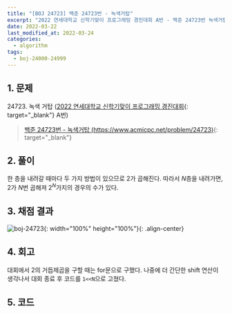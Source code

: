 ```yaml
---
title: "[BOJ 24723] 백준 24723번 - 녹색거탑"
excerpt: "2022 연세대학교 신학기맞이 프로그래밍 경진대회 A번 - 백준 24723번 녹색거탑 풀이"
date: 2022-03-22
last_modified_at: 2022-03-24
categories:
  - algorithm
tags:
  - boj-24000-24999
---
```


## 1. 문제
$24723$. 녹색 거탑 ([2022 연세대학교 신학기맞이 프로그래밍 경진대회](https://burningfalls.github.io/contest/baekjoon-contest/){: target="_blank"} A번)

> [백준 24723번 - 녹색거탑 (https://www.acmicpc.net/problem/24723)](https://www.acmicpc.net/problem/24723){: target="_blank"}

## 2. 풀이

한 층을 내려갈 때마다 두 가지 방법이 있으므로 $2$가 곱해진다. 따라서 $N$층을 내려가면, $2$가 $N$번 곱해져 $2^N$가지의 경우의 수가 있다.

## 3. 채점 결과

![boj-24723](https://user-images.githubusercontent.com/30232837/159595606-5b9a142f-7288-4999-a621-18869842adf6.png "boj-24723"){: width="100%" height="100%"}{: .align-center}

## 4. 회고

대회에서 $2$의 거듭제곱을 구할 때는 for문으로 구했다. 나중에 더 간단한 shift 연산이 생각나서 대회 종료 후 코드를 `1<<N`으로 고쳤다.

## 5. 코드

<script src="https://gist.github.com/BurningFalls/c616c6135f58c19530da0dce9c40cafa.js"></script>